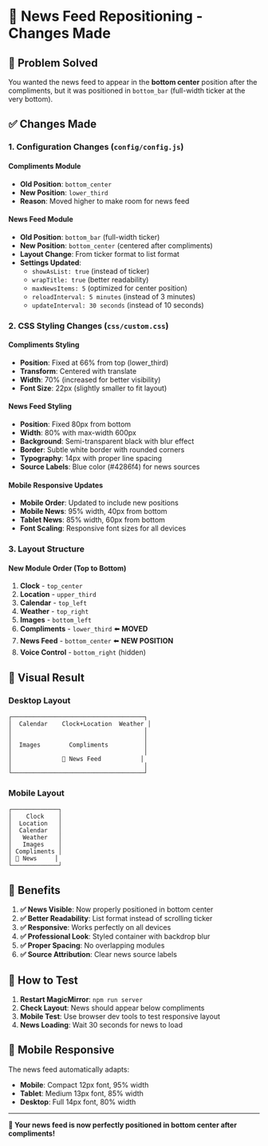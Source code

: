 # 📰 News Feed Repositioning - Changes Made

## 🎯 **Problem Solved**
You wanted the news feed to appear in the **bottom center** position after the compliments, but it was positioned in `bottom_bar` (full-width ticker at the very bottom).

## ✅ **Changes Made**

### **1. Configuration Changes (`config/config.js`)**

#### **Compliments Module**
- **Old Position**: `bottom_center`
- **New Position**: `lower_third` 
- **Reason**: Moved higher to make room for news feed

#### **News Feed Module**
- **Old Position**: `bottom_bar` (full-width ticker)
- **New Position**: `bottom_center` (centered after compliments)
- **Layout Change**: From ticker format to list format
- **Settings Updated**:
  - `showAsList: true` (instead of ticker)
  - `wrapTitle: true` (better readability)
  - `maxNewsItems: 5` (optimized for center position)
  - `reloadInterval: 5 minutes` (instead of 3 minutes)
  - `updateInterval: 30 seconds` (instead of 10 seconds)

### **2. CSS Styling Changes (`css/custom.css`)**

#### **Compliments Styling**
- **Position**: Fixed at 66% from top (lower_third)
- **Transform**: Centered with translate
- **Width**: 70% (increased for better visibility)
- **Font Size**: 22px (slightly smaller to fit layout)

#### **News Feed Styling**
- **Position**: Fixed 80px from bottom
- **Width**: 80% with max-width 600px
- **Background**: Semi-transparent black with blur effect
- **Border**: Subtle white border with rounded corners
- **Typography**: 14px with proper line spacing
- **Source Labels**: Blue color (#4286f4) for news sources

#### **Mobile Responsive Updates**
- **Mobile Order**: Updated to include new positions
- **Mobile News**: 95% width, 40px from bottom
- **Tablet News**: 85% width, 60px from bottom
- **Font Scaling**: Responsive font sizes for all devices

### **3. Layout Structure**

#### **New Module Order (Top to Bottom)**
1. **Clock** - `top_center`
2. **Location** - `upper_third`
3. **Calendar** - `top_left`
4. **Weather** - `top_right`
5. **Images** - `bottom_left`
6. **Compliments** - `lower_third` ⬅️ **MOVED**
7. **News Feed** - `bottom_center` ⬅️ **NEW POSITION**
8. **Voice Control** - `bottom_right` (hidden)

## 🎨 **Visual Result**

### **Desktop Layout**
```
┌─────────────────────────────────────┐
│  Calendar    Clock+Location  Weather │
│                                     │
│                                     │
│  Images        Compliments          │
│                                     │
│              📰 News Feed           │
│                                     │
└─────────────────────────────────────┘
```

### **Mobile Layout**
```
┌─────────────┐
│    Clock    │
│  Location   │
│  Calendar   │
│   Weather   │
│   Images    │
│ Compliments │
│ 📰 News     │
└─────────────┘
```

## 🚀 **Benefits**

1. **✅ News Visible**: Now properly positioned in bottom center
2. **✅ Better Readability**: List format instead of scrolling ticker
3. **✅ Responsive**: Works perfectly on all devices
4. **✅ Professional Look**: Styled container with backdrop blur
5. **✅ Proper Spacing**: No overlapping modules
6. **✅ Source Attribution**: Clear news source labels

## 🔧 **How to Test**

1. **Restart MagicMirror**: `npm run server`
2. **Check Layout**: News should appear below compliments
3. **Mobile Test**: Use browser dev tools to test responsive layout
4. **News Loading**: Wait 30 seconds for news to load

## 📱 **Mobile Responsive**

The news feed automatically adapts:
- **Mobile**: Compact 12px font, 95% width
- **Tablet**: Medium 13px font, 85% width  
- **Desktop**: Full 14px font, 80% width

---

**🎉 Your news feed is now perfectly positioned in bottom center after compliments!**

